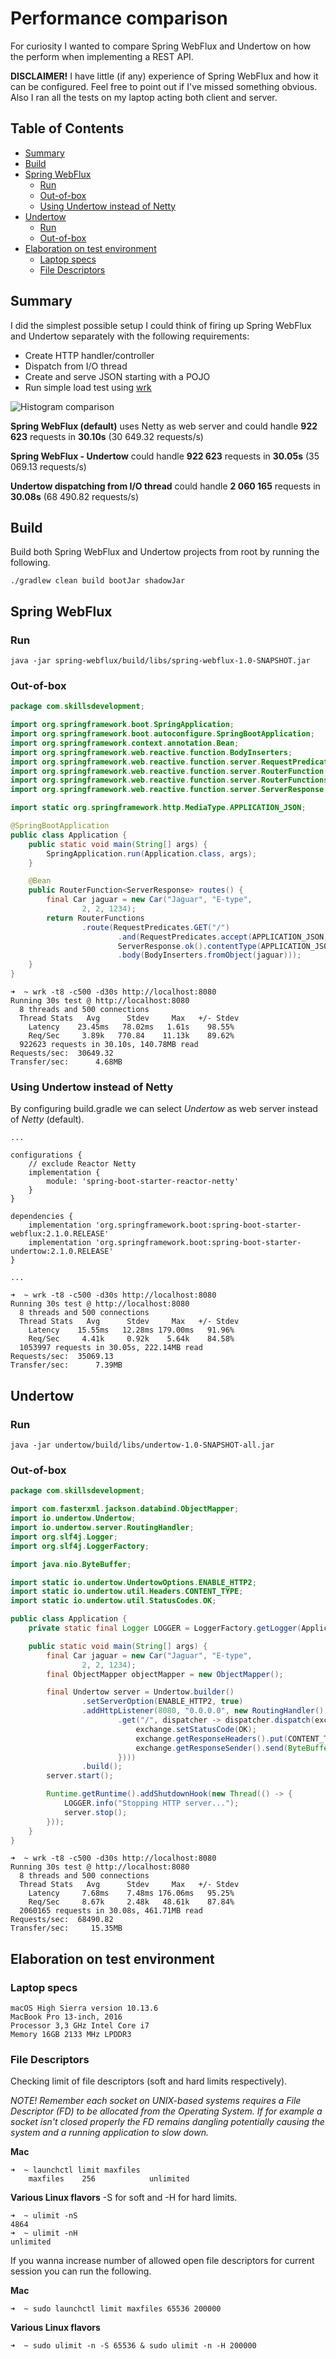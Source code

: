 # Performance comparison
For curiosity I wanted to compare Spring WebFlux and Undertow on how the perform when implementing a REST API.

__DISCLAIMER!__ I have little (if any) experience of Spring WebFlux and how it can be configured. Feel free to point out if I've missed something obvious. Also I ran all the tests on my laptop acting both client and server. 

## Table of Contents
* [Summary](#summary)
* [Build](#build)
* [Spring WebFlux](#spring-web-flux)
    * [Run](#spring-web-flux-run)
    * [Out-of-box](#spring-web-flux-oob)
    * [Using Undertow instead of Netty](#spring-web-flux-undertow)
* [Undertow](#undertow)
    * [Run](#undertow-run)
    * [Out-of-box](#undertow-oob)
* [Elaboration on test environment](#elaboration)
    * [Laptop specs](#elaboration-laptop)
    * [File Descriptors](#elaboration-fd)

## Summary
I did the simplest possible setup I could think of firing up Spring WebFlux and Undertow separately with the following requirements: 
* Create HTTP handler/controller
* Dispatch from I/O thread 
* Create and serve JSON starting with a POJO
* Run simple load test using [wrk](https://github.com/wg/wrk) 

![Histogram comparison][histogram-comparison]

__Spring WebFlux (default)__ uses Netty as web server and could handle __922 623__ requests in __30.10s__ (30 649.32 requests/s)

__Spring WebFlux - Undertow__ could handle __922 623__ requests in __30.05s__ (35 069.13 requests/s)

__Undertow dispatching from I/O thread__ could handle __2 060 165__ requests in __30.08s__ (68 490.82 requests/s)

## Build
Build both Spring WebFlux and Undertow projects from root by running the following.
```
./gradlew clean build bootJar shadowJar
```
## Spring WebFlux
### Run
```
java -jar spring-webflux/build/libs/spring-webflux-1.0-SNAPSHOT.jar
```
### Out-of-box
```java
package com.skillsdevelopment;

import org.springframework.boot.SpringApplication;
import org.springframework.boot.autoconfigure.SpringBootApplication;
import org.springframework.context.annotation.Bean;
import org.springframework.web.reactive.function.BodyInserters;
import org.springframework.web.reactive.function.server.RequestPredicates;
import org.springframework.web.reactive.function.server.RouterFunction;
import org.springframework.web.reactive.function.server.RouterFunctions;
import org.springframework.web.reactive.function.server.ServerResponse;

import static org.springframework.http.MediaType.APPLICATION_JSON;

@SpringBootApplication
public class Application {
    public static void main(String[] args) {
        SpringApplication.run(Application.class, args);
    }

    @Bean
    public RouterFunction<ServerResponse> routes() {
        final Car jaguar = new Car("Jaguar", "E-type",
                2, 2, 1234);
        return RouterFunctions
                .route(RequestPredicates.GET("/")
                        .and(RequestPredicates.accept(APPLICATION_JSON)), request ->
                        ServerResponse.ok().contentType(APPLICATION_JSON)
                        .body(BodyInserters.fromObject(jaguar)));
    }
}
```
```
➜  ~ wrk -t8 -c500 -d30s http://localhost:8080
Running 30s test @ http://localhost:8080
  8 threads and 500 connections
  Thread Stats   Avg      Stdev     Max   +/- Stdev
    Latency    23.45ms   78.02ms   1.61s    98.55%
    Req/Sec     3.89k   770.84    11.13k    89.62%
  922623 requests in 30.10s, 140.78MB read
Requests/sec:  30649.32
Transfer/sec:      4.68MB
```
### Using Undertow instead of Netty
By configuring build.gradle we can select _Undertow_ as web server instead of _Netty_ (default).
```
...

configurations {
    // exclude Reactor Netty
    implementation {
        module: 'spring-boot-starter-reactor-netty'
    }
}

dependencies {
    implementation 'org.springframework.boot:spring-boot-starter-webflux:2.1.0.RELEASE'
    implementation 'org.springframework.boot:spring-boot-starter-undertow:2.1.0.RELEASE'
}

...
```
```
➜  ~ wrk -t8 -c500 -d30s http://localhost:8080
Running 30s test @ http://localhost:8080
  8 threads and 500 connections
  Thread Stats   Avg      Stdev     Max   +/- Stdev
    Latency    15.55ms   12.28ms 179.00ms   91.96%
    Req/Sec     4.41k     0.92k    5.64k    84.58%
  1053997 requests in 30.05s, 222.14MB read
Requests/sec:  35069.13
Transfer/sec:      7.39MB
```
## Undertow
### Run
```
java -jar undertow/build/libs/undertow-1.0-SNAPSHOT-all.jar
```
### Out-of-box
```java
package com.skillsdevelopment;

import com.fasterxml.jackson.databind.ObjectMapper;
import io.undertow.Undertow;
import io.undertow.server.RoutingHandler;
import org.slf4j.Logger;
import org.slf4j.LoggerFactory;

import java.nio.ByteBuffer;

import static io.undertow.UndertowOptions.ENABLE_HTTP2;
import static io.undertow.util.Headers.CONTENT_TYPE;
import static io.undertow.util.StatusCodes.OK;

public class Application {
    private static final Logger LOGGER = LoggerFactory.getLogger(Application.class);

    public static void main(String[] args) {
        final Car jaguar = new Car("Jaguar", "E-type",
                2, 2, 1234);
        final ObjectMapper objectMapper = new ObjectMapper();

        final Undertow server = Undertow.builder()
                .setServerOption(ENABLE_HTTP2, true)
                .addHttpListener(8080, "0.0.0.0", new RoutingHandler()
                        .get("/", dispatcher -> dispatcher.dispatch(exchange -> {
                            exchange.setStatusCode(OK);
                            exchange.getResponseHeaders().put(CONTENT_TYPE, "application/json;charset=utf-8");
                            exchange.getResponseSender().send(ByteBuffer.wrap(objectMapper.writeValueAsBytes(jaguar)));
                        })))
                .build();
        server.start();

        Runtime.getRuntime().addShutdownHook(new Thread(() -> {
            LOGGER.info("Stopping HTTP server...");
            server.stop();
        }));
    }
}
```
```
➜  ~ wrk -t8 -c500 -d30s http://localhost:8080
Running 30s test @ http://localhost:8080
  8 threads and 500 connections
  Thread Stats   Avg      Stdev     Max   +/- Stdev
    Latency     7.68ms    7.48ms 176.06ms   95.25%
    Req/Sec     8.67k     2.48k   48.61k    87.84%
  2060165 requests in 30.08s, 461.71MB read
Requests/sec:  68490.82
Transfer/sec:     15.35MB
```

## Elaboration on test environment
### Laptop specs
```
macOS High Sierra version 10.13.6
MacBook Pro 13-inch, 2016
Processor 3,3 GHz Intel Core i7
Memory 16GB 2133 MHz LPDDR3
```
### File Descriptors
Checking limit of file descriptors (soft and hard limits respectively).

_NOTE! Remember each socket on UNIX-based systems requires a 
File Descriptor (FD) to be allocated from the Operating System. If for example a socket isn't 
closed properly the FD remains dangling potentially causing the system and a running application to slow down._

**Mac**
```
➜  ~ launchctl limit maxfiles
	maxfiles    256            unlimited
```
**Various Linux flavors** -S for soft and -H for hard limits.
```
➜  ~ ulimit -nS
4864
➜  ~ ulimit -nH
unlimited
```
If you wanna increase number of allowed open file descriptors for current session you
can run the following.

**Mac** 
```
➜  ~ sudo launchctl limit maxfiles 65536 200000
```
**Various Linux flavors**
```
➜  ~ sudo ulimit -n -S 65536 & sudo ulimit -n -H 200000 
```

[histogram-comparison]: https://github.com/partjarnberg/tutorials/blob/screenshots/performance-comparison/histogram.png?raw=true "Histogram comparison"
